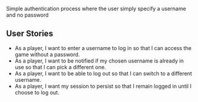 Simple authentication process where the user simply specify a username and no password

## User Stories

- As a player, I want to enter a username to log in so that I can access the game without a password.
- As a player, I want to be notified if my chosen username is already in use so that I can pick a different one.
- As a player, I want to be able to log out so that I can switch to a different username.
- As a player, I want my session to persist so that I remain logged in until I choose to log out.
